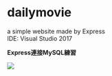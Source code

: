# dailymovie
a simple website made by Express<br>
IDE: Visual Studio 2017<br>

<b>Express連接MySQL練習</b>

<img src='http://g.recordit.co/k9QdHOX6PF.gif'>
